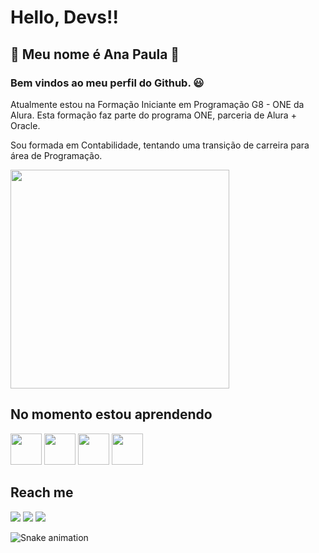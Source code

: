 # Hello, Devs!! 
## :diamond_shape_with_a_dot_inside: Meu nome é Ana Paula :diamond_shape_with_a_dot_inside:

### Bem vindos ao meu perfil do Github. 😃

Atualmente estou na Formação Iniciante em Programação G8 - ONE da Alura. 
Esta formação faz parte do programa ONE, parceria de Alura + Oracle.

Sou formada em Contabilidade, tentando uma transição de carreira para área de Programação.

<img src= "https://github-production-user-asset-6210df.s3.amazonaws.com/197705244/423772396-c5764f9a-f7cd-4cb4-93c0-a8215338e06b.png?X-Amz-Algorithm=AWS4-HMAC-SHA256&X-Amz-Credential=AKIAVCODYLSA53PQK4ZA%2F20250318%2Fus-east-1%2Fs3%2Faws4_request&X-Amz-Date=20250318T032054Z&X-Amz-Expires=300&X-Amz-Signature=be7409d4ff1e18bd0557308499852723bcc4d8077c433d2730d7e3bfceb78b46&X-Amz-SignedHeaders=host" width="350"/>

## No momento estou aprendendo 
<img src="https://cdn.jsdelivr.net/gh/devicons/devicon@latest/icons/javascript/javascript-original.svg" width="50" height="50"/> <img src="https://cdn.jsdelivr.net/gh/devicons/devicon@latest/icons/html5/html5-original-wordmark.svg" width="50" height="50"/> <img src="https://cdn.jsdelivr.net/gh/devicons/devicon@latest/icons/css3/css3-plain-wordmark.svg" width="50" height="50"/> <img src="https://cdn.jsdelivr.net/gh/devicons/devicon@latest/icons/github/github-original.svg" width="50" height="50" />
                                        
## Reach me 
                              
<div>
<a href="https://instagram.com/anapaulabridges" target="_blank"><img loading="lazy" src="https://img.shields.io/badge/-Instagram-%23E4405F?style=for-the-badge&logo=instagram&logoColor=white" target="_blank"></a> <a href = "mailto:anapaulabridges@gmail.com"><img loading="lazy" src="https://img.shields.io/badge/Gmail-D14836?style=for-the-badge&logo=gmail&logoColor=white" target="_blank"></a> <a href="https://www.linkedin.com/in/devanapaula" target="_blank"><img loading="lazy" src="https://img.shields.io/badge/-LinkedIn-%230077B5?style=for-the-badge&logo=linkedin&logoColor=white" target="_blank"></a>   
</div>

![Snake animation](https://github.com/anabridges/ababridges/blob/output/github-contribution-grid-snake.svg)

<!--
**anabridges/anabridges** is a ✨ _special_ ✨ repository because its `README.md` (this file) appears on your GitHub profile.

Here are some ideas to get you started:

- 🔭 I’m currently working on ...
- 🌱 I’m currently learning ...
- 👯 I’m looking to collaborate on ...
- 🤔 I’m looking for help with ...
- 💬 Ask me about ...
- 📫 How to reach me: ...
- 😄 Pronouns: ...
- ⚡ Fun fact: ...
-->
